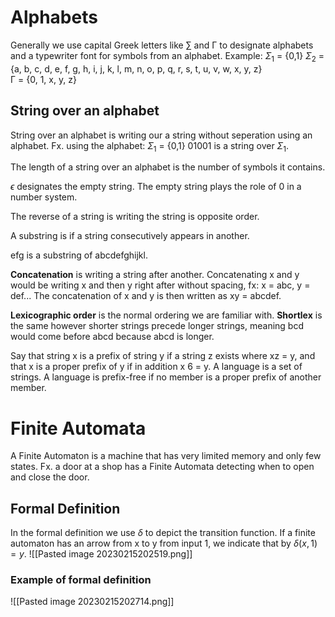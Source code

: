 # Alphabets
Generally we use capital Greek letters like $\sum$ and Γ to designate alphabets and a typewriter font for symbols from an alphabet. Example:
$Σ_1$ = {0,1}
$Σ_2$ = {a, b, c, d, e, f, g, h, i, j, k, l, m, n, o, p, q, r, s, t, u, v, w, x, y, z}  
Γ = {0, 1, x, y, z}

## String over an alphabet
String over an alphabet is writing our a string without seperation using an alphabet.
Fx. using the alphabet: $Σ_1$ = {0,1}
01001 is a string over $Σ_1$.

The length of a string over an alphabet is the number of symbols it contains.

$\epsilon$ designates the empty string. The empty string plays the role of 0 in a number system.

The reverse of a string is writing the string is opposite order.

A substring is if a string consecutively appears in another.

efg is a substring of abcdefghijkl.

**Concatenation** is writing a string after another.
Concatenating x and y would be writing x and then y right after without spacing, fx: x = abc, y = def... The concatenation of x and y is then written as xy = abcdef.

**Lexicographic order** is the normal ordering we are familiar with.
**Shortlex** is the same however shorter strings precede longer strings, meaning bcd would come before abcd because abcd is longer.

Say that string x is a prefix of string y if a string z exists where xz = y, and that x is a proper prefix of y if in addition x 6 = y. A language is a set of strings. A 
language is prefix-free if no member is a proper prefix of another member.


# Finite Automata
A Finite Automaton is a machine that has very limited memory and only few states. Fx. a door at a shop has a Finite Automata detecting when to open and close the door.

## Formal Definition

In the formal definition we use $\delta$ to depict the transition function. If a finite automaton has an arrow from x to y from input 1, we indicate that by $\delta(x,1)=y$. ![[Pasted image 20230215202519.png]]
### Example of formal definition
![[Pasted image 20230215202714.png]]